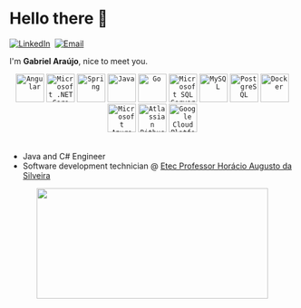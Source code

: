 # Hello there 👋
[![LinkedIn](https://img.shields.io/badge/-LinkedIn-0D1117?style=for-the-badge&logo=linkedin&labelColor=0D1117)](https://linkedin.com/in/garaújo)&nbsp;
[![Email](https://img.shields.io/badge/-EMAIL-0D1117?style=for-the-badge&logo=gmail&labelColor=0D1117)](mailto:gabriel.araujo2902@outlook.com)&nbsp;

I'm **Gabriel Araújo**, nice to meet you.

<div align="center">
	<code><img width="50" src="https://user-images.githubusercontent.com/25181517/183890595-779a7e64-3f43-4634-bad2-eceef4e80268.png" alt="Angular" title="Angular"/></code>
	<code><img width="50" src="https://user-images.githubusercontent.com/25181517/121405754-b4f48f80-c95d-11eb-8893-fc325bde617f.png" alt="Microsoft .NET Core" title="Microsoft .NET Core"/></code>
	<code><img width="50" src="https://user-images.githubusercontent.com/25181517/117201470-f6d56780-adec-11eb-8f7c-e70e376cfd07.png" alt="Spring" title="Spring"/></code>
	<code><img width="50" src="https://user-images.githubusercontent.com/25181517/117201156-9a724800-adec-11eb-9a9d-3cd0f67da4bc.png" alt="Java" title="Java"/></code>
	<code><img width="50" src="https://cdn.jsdelivr.net/gh/devicons/devicon@latest/icons/go/go-original-wordmark.svg" alt="Go" title="Go"/></code>
	<code><img width="50" src="https://cdn.jsdelivr.net/gh/devicons/devicon@latest/icons/microsoftsqlserver/microsoftsqlserver-original.svg" alt="Microsoft SQL Server" title="Microsoft SQL Server"/></code>
	<code><img width="50" src="https://user-images.githubusercontent.com/25181517/183896128-ec99105a-ec1a-4d85-b08b-1aa1620b2046.png" alt="MySQL" title="MySQL"/></code>
	<code><img width="50" src="https://cdn.jsdelivr.net/gh/devicons/devicon@latest/icons/postgresql/postgresql-original.svg" alt="PostgreSQL" title="PostgreSQL"/></code>
	<code><img width="50" src="https://cdn.jsdelivr.net/gh/devicons/devicon@latest/icons/docker/docker-plain-wordmark.svg" alt="Docker" title="Docker"/></code>
	<code><img width="50" src="https://cdn.jsdelivr.net/gh/devicons/devicon@latest/icons/azuredevops/azuredevops-original.svg" alt="Microsoft Azure DevOps" title="Microsoft Azure DevOps"/></code>
	<code><img width="50" src="https://cdn.jsdelivr.net/gh/devicons/devicon@latest/icons/bitbucket/bitbucket-original.svg" alt="Atlassian Bitbucket" title="Atlassian Bitbucket"/></code>
	<code><img width="50" src="https://cdn.jsdelivr.net/gh/devicons/devicon@latest/icons/googlecloud/googlecloud-original.svg" alt="Google Cloud Platform" title="Google Cloud Platform"/></code>
</div> <br />

- Java and C# Engineer
- Software development technician @ [Etec Professor Horácio Augusto da Silveira](https://etechoracio.com.br/has/)

<div align="center">
	<img width="90%" height="195px" src="https://github-readme-stats.vercel.app/api/top-langs/?username=themyntt&layout=compact&hide_border=true&title_color=00df7f7&text_color=00df7f7&bg_color=0d1117&hide=html,css,scss" />
</div>
